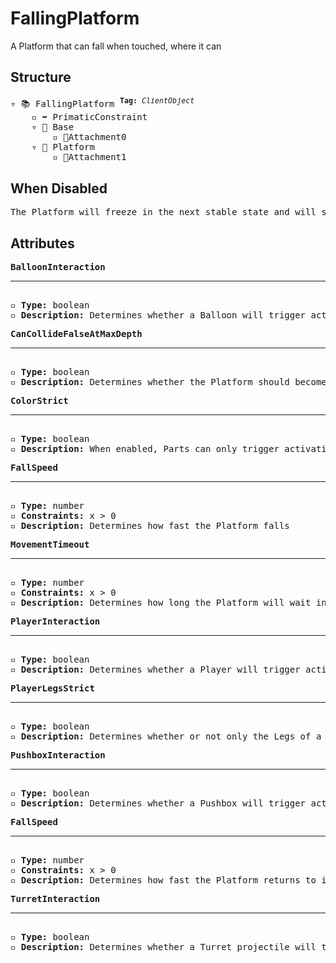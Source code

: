 # FallingPlatform

A Platform that can fall when touched, where it can 

## Structure
<pre>
▿ 📚 FallingPlatform <sup><b>Tag:</b> <i>ClientObject</i></sup>
    ▫️ ➡️ PrimaticConstraint
    ▿ 🔲 Base 
        ▫️ 🔹Attachment0
    ▿ 🔲 Platform 
        ▫️ 🔹Attachment1
</pre>

## When Disabled
<pre>
The Platform will freeze in the next stable state and will stop moving
</pre>

## Attributes
<pre>
<b>BalloonInteraction</b>  
<hr>
▫️ <b>Type:</b> boolean  
▫️ <b>Description:</b> Determines whether a Balloon will trigger activation of the FallingPlatform  
</pre>

<pre>
<b>CanCollideFalseAtMaxDepth</b>  
<hr>
▫️ <b>Type:</b> boolean  
▫️ <b>Description:</b> Determines whether the Platform should become CanCollide false and transparent after it falls to its max depth
</pre>

<pre>
<b>ColorStrict</b>  
<hr>
▫️ <b>Type:</b> boolean  
▫️ <b>Description:</b> When enabled, Parts can only trigger activation of the FallingPlatform when they match the color of the FallingPlatform. However, Parts that belong to the player are exempt from this rule 
</pre>

<pre>
<b>FallSpeed</b>  
<hr>
▫️ <b>Type:</b> number  
▫️ <b>Constraints:</b> x > 0  
▫️ <b>Description:</b> Determines how fast the Platform falls
</pre>

<pre>
<b>MovementTimeout</b>  
<hr>
▫️ <b>Type:</b> number  
▫️ <b>Constraints:</b> x > 0  
▫️ <b>Description:</b> Determines how long the Platform will wait in order to try and get itself unstuck
</pre>

<pre>
<b>PlayerInteraction</b>  
<hr>
▫️ <b>Type:</b> boolean  
▫️ <b>Description:</b> Determines whether a Player will trigger activation of the FallingPlatform  
</pre>

<pre>
<b>PlayerLegsStrict</b>  
<hr>
▫️ <b>Type:</b> boolean  
▫️ <b>Description:</b> Determines whether or not only the Legs of a Player can activate the FallingPlatform when PlayerInteraction is true
</pre>

<pre>
<b>PushboxInteraction</b>  
<hr>
▫️ <b>Type:</b> boolean  
▫️ <b>Description:</b> Determines whether a Pushbox will trigger activation of the FallingPlatform  
</pre>

<pre>
<b>FallSpeed</b>  
<hr>
▫️ <b>Type:</b> number  
▫️ <b>Constraints:</b> x > 0  
▫️ <b>Description:</b> Determines how fast the Platform returns to its resting position
</pre>

<pre>
<b>TurretInteraction</b>  
<hr>
▫️ <b>Type:</b> boolean  
▫️ <b>Description:</b> Determines whether a Turret projectile will trigger activation of the FallingPlatform  
</pre>
